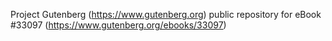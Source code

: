 Project Gutenberg (https://www.gutenberg.org) public repository for eBook #33097 (https://www.gutenberg.org/ebooks/33097)
